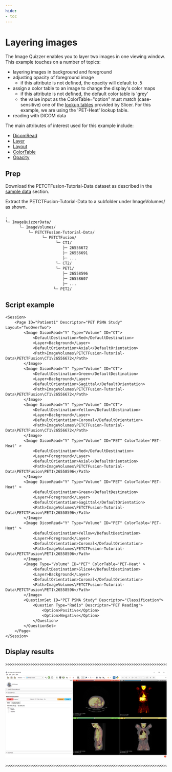 ```yaml
---
hide:
- toc
---
```

<!-- let javascript handle toc on left sidebar -->
# Layering images

The Image Quizzer enables you to layer two images in one viewing window.
This example touches on a number of topics:

- layering images in background and foreground
- adjusting opacity of foreground image
    - if this attribute is not defined, the opacity will default to .5
- assign a color table to an image to change the display's color maps
    - if this attribute is not defined, the default color table is 'grey'
	- the value input as the ColorTable="option" must match (case-sensitive) one of the [lookup tables](../elements_attributes/image/color_table.md#slicer-lookup-tables) provided by Slicer. For this example, we are using the 'PET-Heat' lookup table.
- reading with DICOM data


The main attributes of interest used for this example include:

- [DicomRead](../elements_attributes/image/dicom_read.md)
- [Layer](../elements_attributes/image/layer.md)
- [Layout](../elements_attributes/page/layout.md)
- [ColorTable](../elements_attributes/image/color_table.md)
- [Opacity](../elements_attributes/image/opacity.md)


## Prep

Download the PETCTFusion-Tutorial-Data dataset as described in the [sample data](sample_data.md#tutorial-data-links) section.

Extract the PETCTFusion-Tutorial-Data to a subfolder under ImageVolumes/ as shown.

```
.
└─ ImageQuizzerData/
      └─ ImageVolumes/
          └─ PETCTFusion-Tutorial-Data/
                └─ PETCTFusion/
                      └─ CT1/
                         ├─ 26556672
                         ├─ 26556691
				         ├─ ...
                      └─ CT2/
                      └─ PET1/
                         ├─ 26558596
                         ├─ 26558607
				         ├─ ...
                     └─ PET2/
```

## Script example

```
<Session>
	<Page ID="Patient1" Descriptor="PET PSMA Study" Layout="TwoOverTwo">
		<Image DicomRead="Y" Type="Volume" ID="CT">
			<DefaultDestination>Red</DefaultDestination>
			<Layer>Background</Layer>
			<DefaultOrientation>Axial</DefaultOrientation>
			<Path>ImageVolumes\PETCTFusion-Tutorial-Data\PETCTFusion\CT1\26556672</Path>
		</Image>
		<Image DicomRead="Y" Type="Volume" ID="CT">
			<DefaultDestination>Green</DefaultDestination>
			<Layer>Background</Layer>
			<DefaultOrientation>Sagittal</DefaultOrientation>
			<Path>ImageVolumes\PETCTFusion-Tutorial-Data\PETCTFusion\CT1\26556672</Path>
		</Image>
		<Image DicomRead="Y" Type="Volume" ID="CT">
			<DefaultDestination>Yellow</DefaultDestination>
			<Layer>Background</Layer>
			<DefaultOrientation>Coronal</DefaultOrientation>
			<Path>ImageVolumes\PETCTFusion-Tutorial-Data\PETCTFusion\CT1\26556672</Path>
		</Image>
		<Image DicomRead="Y" Type="Volume" ID="PET" ColorTable='PET-Heat' >
			<DefaultDestination>Red</DefaultDestination>
			<Layer>Foreground</Layer>
			<DefaultOrientation>Axial</DefaultOrientation>
			<Path>ImageVolumes\PETCTFusion-Tutorial-Data\PETCTFusion\PET1\26558596</Path>
		</Image>
		<Image DicomRead="Y" Type="Volume" ID="PET" ColorTable='PET-Heat' >
			<DefaultDestination>Green</DefaultDestination>
			<Layer>Foreground</Layer>
			<DefaultOrientation>Sagittal</DefaultOrientation>
			<Path>ImageVolumes\PETCTFusion-Tutorial-Data\PETCTFusion\PET1\26558596</Path>
		</Image>
		<Image DicomRead="Y" Type="Volume" ID="PET" ColorTable='PET-Heat' >
			<DefaultDestination>Yellow</DefaultDestination>
			<Layer>Foreground</Layer>
			<DefaultOrientation>Coronal</DefaultOrientation>
			<Path>ImageVolumes\PETCTFusion-Tutorial-Data\PETCTFusion\PET1\26558596</Path>
		</Image>
		<Image Type="Volume" ID="PET" ColorTable='PET-Heat' >
			<DefaultDestination>Slice4</DefaultDestination>
			<Layer>Background</Layer>
			<DefaultOrientation>Coronal</DefaultOrientation>
			<Path>ImageVolumes\PETCTFusion-Tutorial-Data\PETCTFusion\PET1\26558596</Path>
		</Image>
		<QuestionSet ID="PET PSMA Study" Descriptor="Classification">
			<Question Type="Radio" Descriptor="PET Reading">
				<Option>Positive</Option>
				<Option>Negative</Option>
			</Question>
		</QuestionSet>
	</Page>
</Session>
```

## Display results

```
>>>>>>>>>>>>>>>>>>>>>>>>>>>>>>>>>>>>>>>>>>>>>>>>>>>>>>>>>>>>>>>>>>>>>>>
```

![Example Layering](assets/Example_Layering.png)

```
>>>>>>>>>>>>>>>>>>>>>>>>>>>>>>>>>>>>>>>>>>>>>>>>>>>>>>>>>>>>>>>>>>>>>>>
```

